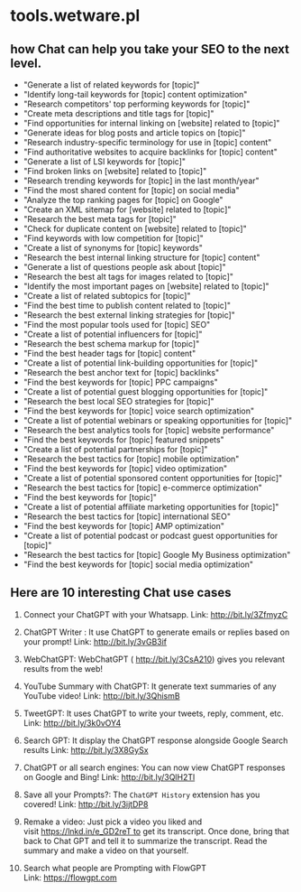 # tools.wetware.pl


## how Chat can help you take your SEO to the next level.

+ "Generate a list of related keywords for [topic]"
+ "Identify long-tail keywords for [topic] content optimization"
+ "Research competitors' top performing keywords for [topic]"
+ "Create meta descriptions and title tags for [topic]"
+ "Find opportunities for internal linking on [website] related to [topic]"
+ "Generate ideas for blog posts and article topics on [topic]"
+ "Research industry-specific terminology for use in [topic] content"
+ "Find authoritative websites to acquire backlinks for [topic] content"
+ "Generate a list of LSI keywords for [topic]"
+ "Find broken links on [website] related to [topic]"
+ "Research trending keywords for [topic] in the last month/year"
+ "Find the most shared content for [topic] on social media"
+ "Analyze the top ranking pages for [topic] on Google"
+ "Create an XML sitemap for [website] related to [topic]"
+ "Research the best meta tags for [topic]"
+ "Check for duplicate content on [website] related to [topic]"
+ "Find keywords with low competition for [topic]"
+ "Create a list of synonyms for [topic] keywords"
+ "Research the best internal linking structure for [topic] content"
+ "Generate a list of questions people ask about [topic]"
+ "Research the best alt tags for images related to [topic]"
+ "Identify the most important pages on [website] related to [topic]"
+ "Create a list of related subtopics for [topic]"
+ "Find the best time to publish content related to [topic]"
+ "Research the best external linking strategies for [topic]"
+ "Find the most popular tools used for [topic] SEO"
+ "Create a list of potential influencers for [topic]"
+ "Research the best schema markup for [topic]"
+ "Find the best header tags for [topic] content"
+ "Create a list of potential link-building opportunities for [topic]"
+ "Research the best anchor text for [topic] backlinks"
+ "Find the best keywords for [topic] PPC campaigns"
+ "Create a list of potential guest blogging opportunities for [topic]"
+ "Research the best local SEO strategies for [topic]"
+ "Find the best keywords for [topic] voice search optimization"
+ "Create a list of potential webinars or speaking opportunities for [topic]"
+ "Research the best analytics tools for [topic] website performance"
+ "Find the best keywords for [topic] featured snippets"
+ "Create a list of potential partnerships for [topic]"
+ "Research the best tactics for [topic] mobile optimization"
+ "Find the best keywords for [topic] video optimization"
+ "Create a list of potential sponsored content opportunities for [topic]"
+ "Research the best tactics for [topic] e-commerce optimization"
+ "Find the best keywords for [topic]"
+ "Create a list of potential affiliate marketing opportunities for [topic]"
+ "Research the best tactics for [topic] international SEO"
+ "Find the best keywords for [topic] AMP optimization"
+ "Create a list of potential podcast or podcast guest opportunities for [topic]"
+ "Research the best tactics for [topic] Google My Business optimization"
+ "Find the best keywords for [topic] social media optimization"


## Here are 10 interesting Chat use cases

1. Connect your ChatGPT with your Whatsapp.
Link: http://bit.ly/3ZfmyzC

2. ChatGPT Writer : It use ChatGPT to generate emails or replies based on your prompt!
Link: http://bit.ly/3vGB3if

3. WebChatGPT: WebChatGPT ( http://bit.ly/3CsA210) gives you relevant results from the web!

4. YouTube Summary with ChatGPT: It generate text summaries of any YouTube video!
Link: http://bit.ly/3QhismB

5. TweetGPT: It uses ChatGPT to write your tweets, reply, comment, etc.
Link: http://bit.ly/3k0vOY4

6. Search GPT: It display the ChatGPT response alongside Google Search results
Link: http://bit.ly/3X8GySx

7. ChatGPT or all search engines: You can now view ChatGPT responses on Google and Bing!
Link: http://bit.ly/3QlH2Tl

8. Save all your Prompts?: The `ChatGPT History` extension has you covered!
Link: http://bit.ly/3ijtDP8

9. Remake a video: Just pick a video you liked and visit https://lnkd.in/e_GD2reT to get its transcript. Once done, bring that back to Chat GPT and tell it to summarize the transcript. Read the summary and make a video on that yourself.

10. Search what people are Prompting with FlowGPT
Link: https://flowgpt.com
